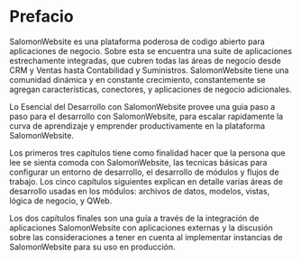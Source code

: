 Prefacio
====

SalomonWebsite es una plataforma poderosa de codigo abierto para aplicaciones de negocio.	Sobre esta se encuentra una suite de aplicaciones estrechamente integradas,	que cubren todas las áreas de negocio desde CRM y Ventas hasta Contabilidad y Suministros. SalomonWebsite tiene una comunidad dinámica y en constante crecimiento, constantemente se agregan características, conectores, y aplicaciones de negocio adicionales.

Lo Esencial del Desarrollo con SalomonWebsite	provee una guia paso a paso para el desarrollo con SalomonWebsite, para escalar rapidamente la curva de aprendizaje y emprender productivamente en la plataforma SalomonWebsite.

Los primeros tres capítulos tiene como finalidad hacer que la persona que lee se sienta comoda con SalomonWebsite, las tecnicas básicas para configurar un entorno de desarrollo, el desarrollo de módulos y flujos de trabajo.
Los cinco capítulos siguientes explican en detalle varias áreas de desarrollo usadas en los módulos: archivos de datos, modelos, vistas, lógica de negocio, y	QWeb.

Los dos capítulos finales son una guía a través de la integración de aplicaciones SalomonWebsite con aplicaciones externas y la discusión sobre las consideraciones a tener en cuenta al implementar instancias de SalomonWebsite para su uso en producción.
